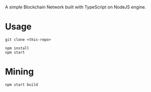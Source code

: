 A simple Blockchain Network built with TypeScript on NodeJS engine.

# Usage
```
git clone <this-repo>

npm install
npm start
```

# Mining
```
npm start build
```
